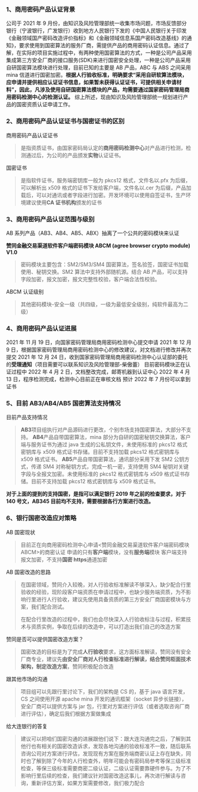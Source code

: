 ### 1、商用密码产品认证背景

公司于 2021 年 9 月份，由知识及风险管理部统一收集市场问题，市场反馈部分银行（宁波银行，广发银行）收到地方人民银行下发的《中国人民银行关于印发《金融领域国产密码改造评价指标》和《金融领域信息系国产密码改造基线》的通知》，要求使用到国密算法的服务厂商，需提供产品的商用密码认证信息。通过了解，在实际的项目实施过程中，有两种使用国密算法的方式，一种是公司产品采用集成第三方安全厂商的接口服务(SDK)来进行国密安全处理，一种是公司产品采用自研国密算法模块进行处理，目前已知的主要是 AB 产品，ABC 与 ABS 之间采用 mina 信道进行国密加密。**根据人行验收标准，明确要求“采用自研软算法模块，应申请并提供相应认证证书信息，如果暂未获得认证证书，可提供相关申请材料”，因此，凡涉及使用自研国密算法模块的产品，均需要通过国家密码管理局商用密码检测中心的检测认证。**
综上所述，现由知识及风险管理部统一规划进行产品的国密资质认证申请工作。

### 2、商用密码产品认证证书与国密证书的区别

商用密码产品认证证书

> 是指资质证书，由国家密码局认定的**商用密码检测中心**对产品进行检测，检测通过后，为公司的产品颁发**实物**认证证书。

国密证书

> 是指软件证书，服务端密钥库一般为 pkcs12 格式，文件名以.pfx 为后缀，可以解析出 x509 格式的证书下发给客户端，文件名以.cer 为后缀，产品加载后，可以对通讯或者字段进行加密。开发环境可以使用自签证书，生产环境建议使用**CA 证书机构**颁发的证书

### 3、商用密码产品认证范围与级别

AB 系列产品（AB3、AB4、AB5、ABX）抽离了一个公共的密码模块来认证

**赞同金融交易渠道软件客户端密码模块 ABCM (agree browser crypto module) V1.0**

> 密码模块主要包含：SM2/SM3/SM4 国密算法，签名验签，国密证书加载使用、秘钥交换。SM2 算法中支持外部随机源。结合 AB 产品，可以支持字段加密，报文加密，报文完整性校验，客户端合法性校验。

ABCM 认证级别

> 其他密码模块-安全一级（共四级，一级为最低安全级别，纯软件最高为二级）

### 4、商用密码产品认证进展

2021 年 11 月 19 日，向国家密码管理局商用密码检测中心提交申请
2021 年 12 月 9 日，根据国家密码管理局商用密码检测中心的修改建议，对文档进行修改并再次提交
2021 年 12 月 24 日，收到国家密码管理局商用密码检测中心认证部的委托的**受理通知**（项目需要可以联系知识及风险管理部-柴傲蕾）
目前密码模块正在认证过程中
2022 年 4 月 2 日，文档整改完成，邮寄机器到认证中心
2022 年 4 月 13 日，程序检测完成，检测中心目前正在审核文档
预计 2022 年 7 月份可以拿到证书

### 5、目前 AB3/AB4/AB5 国密算法支持情况

目前产品支持情况

> **AB3**项目组执行对产品源码进行更改，个别市场支持国密算法，大部分不支持。
> **AB4**产品自带国密算法，mina 部分为自研的国密秘钥交换算法，客户端与服务证书为通过 java 生成的公私钥文件，未使用标准的 pkcs12 格式密钥库与 x509 格式证书存储。目前不支持加载 pkcs12 格式密钥库与 x509 格式证书。
> **AB5**产品自带国密算法，通讯部分采用下发 SM2 公钥方式，传递 SM4 对称秘钥方式，完成一机一密，支持使用 SM4 秘钥对关键字段与全报文加密。未使用标准的 pkcs12 格式密钥库与 x509 格式证书存储。目前不支持加载 pkcs12 格式密钥库与 x509 格式证书。

**对于上面的提到的支持国密，是指可以满足银行 2019 年之前的检查要求，对于 140 号文，AB345 目前均不支持，需要根据各行方案进行改造。**

### 6、银行国密改造应对策略

AB 国密现状

> 目前正在向商用密码检测中心申请<赞同金融交易渠道软件客户端密码模块 ABCM>的商密认证
> 申请的只有**客户端**模块，没有**服务端**模块
> 客户端支持报文加密，不支持**国密 https**通道加密

AB 国密改造的思路

> 在国密领域，赞同介入较晚，对人行验收标准解读不够深入，缺少配合行里验收的经验，现阶段客户端资质在申请过程中，也缺少服务端资质，为不影响行里进行人行验收，建议先使用具备资质的第三方安全厂商国密模块与方案，我们配合测试。
>
> 在配合行里改造的过程中，我们也会尽快深入人行验收标注与过程，积累技术与资质实例，争取在后续的改造中，可以打造出我们自己的改造方案

赞同是否可以提供国密改造方案？

> 国密改造的目标是为了完成**人行验收**要求，这方面标准解读，赞同没有安全厂商专业，建议先**由安全厂商对人行检查标准进行解读，结合赞同柜面技术架构，制定改造方案**，赞同积极配合改造

跟其他市场的沟通

> 项目组可以先跟行里讨论下，我们的架构是 CS 的，基于 java 语言开发，CS 之间使用开源 apache mina 开发的通讯框架（socket 异步长链接），安全厂商可以提供方案与 jar 包，行里对方案进行评估（或者选取咨询厂商进行评估），确定后我们根据方案做集成

给大连银行的答复

> 建议可以把咱们国密沟通的进展跟他们说下：跟大连沟通完之后，了解到其他行也有相关的国密改造诉求，发现各地沟通的验收标准不一致，随后联系咨询公司对方案进行评估，发现现有方案在服务端商密认证上存在缺失，同时也了解到除了今年的人行检查外，明年可能会有密码局参考等保三级标准检查，等保三级标准需要商密二级认证，二级认证需要靠硬件参与。为了不影响行里后续的检查，我们建议针对国密改造这事儿，再次进行解读与咨询，重新评估方案，如果方案需要修改，我们极力配合
